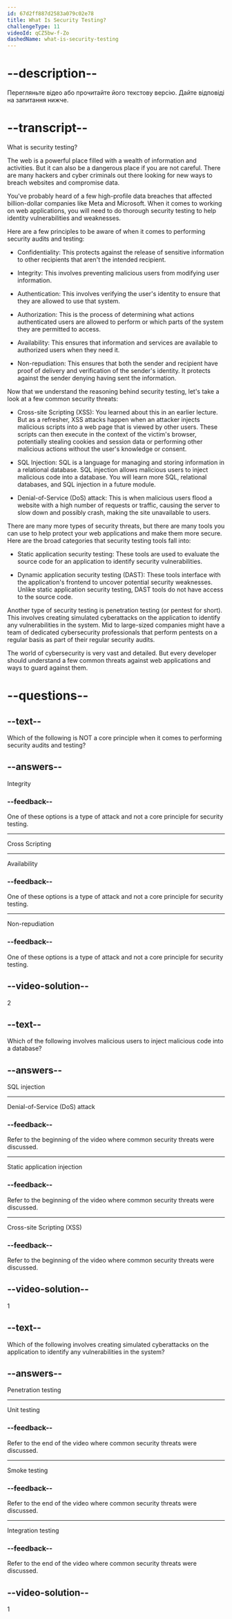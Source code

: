 ```yaml
---
id: 67d2ff887d2583a079c02e78
title: What Is Security Testing?
challengeType: 11
videoId: qCZ5bw-f-Zo
dashedName: what-is-security-testing
---
```


# --description--

Перегляньте відео або прочитайте його текстову версію. Дайте відповіді на запитання нижче.

# --transcript--

What is security testing?

The web is a powerful place filled with a wealth of information and activities. But it can also be a dangerous place if you are not careful. There are many hackers and cyber criminals out there looking for new ways to breach websites and compromise data.

You've probably heard of a few high-profile data breaches that affected billion-dollar companies like Meta and Microsoft. When it comes to working on web applications, you will need to do thorough security testing to help identity vulnerabilities and weaknesses.

Here are a few principles to be aware of when it comes to performing security audits and testing:

- Confidentiality: This protects against the release of sensitive information to other recipients that aren't the intended recipient.

- Integrity: This involves preventing malicious users from modifying user information.

- Authentication: This involves verifying the user's identity to ensure that they are allowed to use that system.

- Authorization: This is the process of determining what actions authenticated users are allowed to perform or which parts of the system they are permitted to access.

- Availability: This ensures that information and services are available to authorized users when they need it.

- Non-repudiation: This ensures that both the sender and recipient have proof of delivery and verification of the sender's identity. It protects against the sender denying having sent the information.

Now that we understand the reasoning behind security testing, let's take a look at a few common security threats:

- Cross-site Scripting (XSS): You learned about this in an earlier lecture. But as a refresher, XSS attacks happen when an attacker injects malicious scripts into a web page that is viewed by other users. These scripts can then execute in the context of the victim's browser, potentially stealing cookies and session data or performing other malicious actions without the user's knowledge or consent.

- SQL Injection: SQL is a language for managing and storing information in a relational database. SQL injection allows malicious users to inject malicious code into a database. You will learn more SQL, relational databases, and SQL injection in a future module.

- Denial-of-Service (DoS) attack: This is when malicious users flood a website with a high number of requests or traffic, causing the server to slow down and possibly crash, making the site unavailable to users.

There are many more types of security threats, but there are many tools you can use to help protect your web applications and make them more secure. Here are the broad categories that security testing tools fall into:

- Static application security testing: These tools are used to evaluate the source code for an application to identify security vulnerabilities.

- Dynamic application security testing (DAST): These tools interface with the application's frontend to uncover potential security weaknesses. Unlike static application security testing, DAST tools do not have access to the source code.

Another type of security testing is penetration testing (or pentest for short). This involves creating simulated cyberattacks on the application to identify any vulnerabilities in the system. Mid to large-sized companies might have a team of dedicated cybersecurity professionals that perform pentests on a regular basis as part of their regular security audits.

The world of cybersecurity is very vast and detailed. But every developer should understand a few common threats against web applications and ways to guard against them.

# --questions--

## --text--

Which of the following is NOT a core principle when it comes to performing security audits and testing?

## --answers--

Integrity

### --feedback--

One of these options is a type of attack and not a core principle for security testing.

---

Cross Scripting

---

Availability

### --feedback--

One of these options is a type of attack and not a core principle for security testing.

---

Non-repudiation

### --feedback--

One of these options is a type of attack and not a core principle for security testing.

## --video-solution--

2

## --text--

Which of the following involves malicious users to inject malicious code into a database?

## --answers--

SQL injection

---

Denial-of-Service (DoS) attack

### --feedback--

Refer to the beginning of the video where common security threats were discussed.

---

Static application injection

### --feedback--

Refer to the beginning of the video where common security threats were discussed.

---

Cross-site Scripting (XSS)

### --feedback--

Refer to the beginning of the video where common security threats were discussed.

## --video-solution--

1

## --text--

Which of the following involves creating simulated cyberattacks on the application to identify any vulnerabilities in the system?

## --answers--

Penetration testing

---

Unit testing

### --feedback--

Refer to the end of the video where common security threats were discussed.

---

Smoke testing

### --feedback--

Refer to the end of the video where common security threats were discussed.

---

Integration testing

### --feedback--

Refer to the end of the video where common security threats were discussed.

## --video-solution--

1
